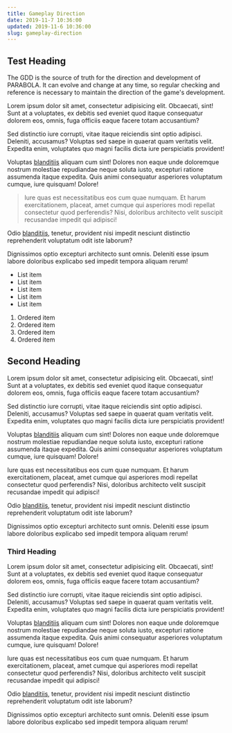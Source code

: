 ```yaml
---
title: Gameplay Direction
date: 2019-11-7 10:36:00
updated: 2019-11-6 10:36:00
slug: gameplay-direction
---
```


## Test Heading

The GDD is the source of truth for the direction and development of PARABOLA. It can evolve and change at any time, so regular checking and reference is necessary to maintain the direction of the game's development.

Lorem ipsum dolor sit amet, consectetur adipisicing elit. Obcaecati, sint! Sunt at a voluptates, ex debitis sed eveniet quod itaque consequatur dolorem eos, omnis, fuga officiis eaque facere totam accusantium?

Sed distinctio iure corrupti, vitae itaque reiciendis sint optio adipisci. Deleniti, accusamus? Voluptas sed saepe in quaerat quam veritatis velit. Expedita enim, voluptates quo magni facilis dicta iure perspiciatis provident!

Voluptas <a href="/">blanditiis</a> aliquam cum sint! Dolores non eaque unde doloremque nostrum molestiae repudiandae neque soluta iusto, excepturi ratione assumenda itaque expedita. Quis animi consequatur asperiores voluptatum cumque, iure quisquam! Dolore!

<blockquote>Iure quas est necessitatibus eos cum quae numquam. Et harum exercitationem, placeat, amet cumque qui asperiores modi repellat consectetur quod perferendis? Nisi, doloribus architecto velit suscipit recusandae impedit qui adipisci!</blockquote>

Odio <a href="/">blanditiis</a>, tenetur, provident nisi impedit nesciunt distinctio reprehenderit voluptatum odit iste laborum?

Dignissimos optio excepturi architecto sunt omnis. Deleniti esse ipsum labore doloribus explicabo sed impedit tempora aliquam rerum!

- List item
- List item
- List item
- List item
- List item

1.  Ordered item
2.  Ordered item
3.  Ordered item
4.  Ordered item

## Second Heading

Lorem ipsum dolor sit amet, consectetur adipisicing elit. Obcaecati, sint! Sunt at a voluptates, ex debitis sed eveniet quod itaque consequatur dolorem eos, omnis, fuga officiis eaque facere totam accusantium?

Sed distinctio iure corrupti, vitae itaque reiciendis sint optio adipisci. Deleniti, accusamus? Voluptas sed saepe in quaerat quam veritatis velit. Expedita enim, voluptates quo magni facilis dicta iure perspiciatis provident!

Voluptas <a href="/">blanditiis</a> aliquam cum sint! Dolores non eaque unde doloremque nostrum molestiae repudiandae neque soluta iusto, excepturi ratione assumenda itaque expedita. Quis animi consequatur asperiores voluptatum cumque, iure quisquam! Dolore!

Iure quas est necessitatibus eos cum quae numquam. Et harum exercitationem, placeat, amet cumque qui asperiores modi repellat consectetur quod perferendis? Nisi, doloribus architecto velit suscipit recusandae impedit qui adipisci!

Odio <a href="/">blanditiis</a>, tenetur, provident nisi impedit nesciunt distinctio reprehenderit voluptatum odit iste laborum?

Dignissimos optio excepturi architecto sunt omnis. Deleniti esse ipsum labore doloribus explicabo sed impedit tempora aliquam rerum!

### Third Heading

Lorem ipsum dolor sit amet, consectetur adipisicing elit. Obcaecati, sint! Sunt at a voluptates, ex debitis sed eveniet quod itaque consequatur dolorem eos, omnis, fuga officiis eaque facere totam accusantium?

Sed distinctio iure corrupti, vitae itaque reiciendis sint optio adipisci. Deleniti, accusamus? Voluptas sed saepe in quaerat quam veritatis velit. Expedita enim, voluptates quo magni facilis dicta iure perspiciatis provident!

Voluptas <a href="/">blanditiis</a> aliquam cum sint! Dolores non eaque unde doloremque nostrum molestiae repudiandae neque soluta iusto, excepturi ratione assumenda itaque expedita. Quis animi consequatur asperiores voluptatum cumque, iure quisquam! Dolore!

Iure quas est necessitatibus eos cum quae numquam. Et harum exercitationem, placeat, amet cumque qui asperiores modi repellat consectetur quod perferendis? Nisi, doloribus architecto velit suscipit recusandae impedit qui adipisci!

Odio <a href="/">blanditiis</a>, tenetur, provident nisi impedit nesciunt distinctio reprehenderit voluptatum odit iste laborum?

Dignissimos optio excepturi architecto sunt omnis. Deleniti esse ipsum labore doloribus explicabo sed impedit tempora aliquam rerum!
